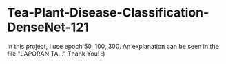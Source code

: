 # Tea-Plant-Disease-Classification-DenseNet-121

In this project, I use epoch 50, 100, 300. An explanation can be seen in the file "LAPORAN TA..."
Thank You! :)
